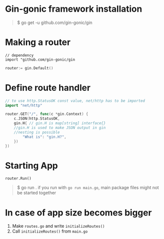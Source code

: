# Gin-gonic framework installation

> $ go get -u github.com/gin-gonic/gin

# Making a router

```
// dependency
import "github.com/gin-gonic/gin
```

```go
router:= gin.Default()
```

# Define route handler

```go
// to use http.StatusOK const value, net/http has to be imported
import "net/http"

router.GET("/", func(c *gin.Context) {
    c.JSON(http.StatusOK,
    gin.H{ // gin.H is map[string] interface{}
    //gin.H is used to make JSON output in gin
    //nesting is possible
        "What is": "gin.H?",
    })
})
```

# Starting App

```
router.Run()
```
> $ go run .
if you run with `go run main.go`, main package files might not be started together
# In case of app size becomes bigger

1. Make `routes.go` and write `initializeRoutes()`
2. Call `initializeRoutes()` from `main.go`
